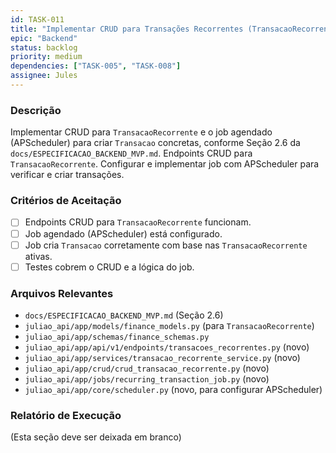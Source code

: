 ```yaml
---
id: TASK-011
title: "Implementar CRUD para Transações Recorrentes (TransacaoRecorrente) e Job de Criação"
epic: "Backend"
status: backlog
priority: medium
dependencies: ["TASK-005", "TASK-008"]
assignee: Jules
---
```


### Descrição

Implementar CRUD para `TransacaoRecorrente` e o job agendado (APScheduler) para criar `Transacao` concretas, conforme Seção 2.6 da `docs/ESPECIFICACAO_BACKEND_MVP.md`.
Endpoints CRUD para `TransacaoRecorrente`.
Configurar e implementar job com APScheduler para verificar e criar transações.

### Critérios de Aceitação

- [ ] Endpoints CRUD para `TransacaoRecorrente` funcionam.
- [ ] Job agendado (APScheduler) está configurado.
- [ ] Job cria `Transacao` corretamente com base nas `TransacaoRecorrente` ativas.
- [ ] Testes cobrem o CRUD e a lógica do job.

### Arquivos Relevantes

* `docs/ESPECIFICACAO_BACKEND_MVP.md` (Seção 2.6)
* `juliao_api/app/models/finance_models.py` (para `TransacaoRecorrente`)
* `juliao_api/app/schemas/finance_schemas.py`
* `juliao_api/app/api/v1/endpoints/transacoes_recorrentes.py` (novo)
* `juliao_api/app/services/transacao_recorrente_service.py` (novo)
* `juliao_api/app/crud/crud_transacao_recorrente.py` (novo)
* `juliao_api/app/jobs/recurring_transaction_job.py` (novo)
* `juliao_api/app/core/scheduler.py` (novo, para configurar APScheduler)

### Relatório de Execução

(Esta seção deve ser deixada em branco)
